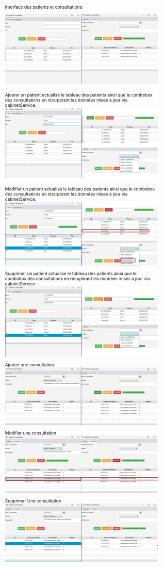 Interface des patients et consultations:

![Interface](images/interface.jpg)

Ajouter un patient actualise le tableau des patients ainsi que le combobox des consultations en récupérant les données mises à jour via cabinetService.
![AjouterP](images/ajoutPatient.jpg)

Modifier un patient actualise le tableau des patients ainsi que le combobox des consultations en récupérant les données mises à jour via cabinetService.
![ModifierP](images/modifierPatient.jpg)

Supprimer un patient actualise le tableau des patients ainsi que le combobox des consultations en récupérant les données mises à jour via cabinetService.
![SupprimerP](images/supprimer%20Patient.jpg)

Ajouter une consultation.
![Interface](images/ajouterConsultation.jpg)

Modifier une consultation
![Interface](images/modifierConsultation.jpg)

Supprimer Une consultation
![Interface](images/supprmierConsultation.jpg)


